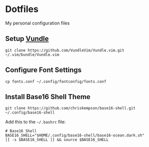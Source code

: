 # Dotfiles
My personal configuration files

## Setup [Vundle](https://github.com/VundleVim/Vundle.vim)
```
git clone https://github.com/VundleVim/Vundle.vim.git ~/.vim/bundle/Vundle.vim
```

## Configure Font Settings
```
cp fonts.conf ~/.config/fontconfig/fonts.conf
```

## Install Base16 Shell Theme
```
git clone https://github.com/chriskempson/base16-shell.git ~/.config/base16-shell
```
Add this to the `~/.bashrc` file:
```
# Base16 Shell
BASE16_SHELL="$HOME/.config/base16-shell/base16-ocean.dark.sh"
[[ -s $BASE16_SHELL ]] && source $BASE16_SHELL
```
